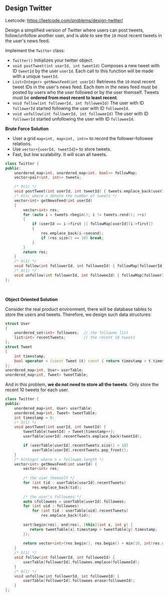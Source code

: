 ## Design Twitter

Leetcode: https://leetcode.com/problems/design-twitter/

Design a simplified version of Twitter where users can post tweets, follow/unfollow another user, and is able to see the `10` most recent tweets in the user's news feed.

Implement the `Twitter` class:

- `Twitter()` Initializes your twitter object.
- `void postTweet(int userId, int tweetId)` Composes a new tweet with ID `tweetId` by the user `userId`. Each call to this function will be made with a unique `tweetId`.
- `List<Integer> getNewsFeed(int userId)` Retrieves the `10` most recent tweet IDs in the user's news feed. Each item in the news feed must be posted by users who the user followed or by the user themself. Tweets must be **ordered from most recent to least recent**.
- `void follow(int followerId, int followeeId)` The user with ID `followerId` started following the user with ID `followeeId`.
- `void unfollow(int followerId, int followeeId)` The user with ID `followerId` started unfollowing the user with ID `followeeId`.

**Brute Force Solution**

- User a grid `map<int, map<int, int>>` to record the follower-followee relations.
- Use `vector<{userId, tweetId}>` to store tweets.
- Fast, but low scalability. It will scan all tweets.

```cpp
class Twitter {
public:
    unordered_map<int, unordered_map<int, bool>> followMap;
    vector<pair<int, int>> tweets;

    /* O(1) */
    void postTweet(int userId, int tweetId) { tweets.emplace_back(userId, tweetId); }
    /* O(n) where n denote the number of tweets */
    vector<int> getNewsFeed(int userId)
    {
        vector<int> res;
        for (auto i = tweets.rbegin(); i != tweets.rend(); ++i)
        {
            if (userId == i->first || followMap[userId][i->first])
            {
                res.emplace_back(i->second);
                if (res.size() == 10) break;
            }
        }
        return res;
    }
    /* O(1) */
    void follow(int followerId, int followeeId) { followMap[followerId][followeeId] = 1; }
    /* O(1) */
    void unfollow(int followerId, int followeeId) { followMap[followerId][followeeId] = 0; }
};

```

<br/>

**Object Oriented Solution**

Consider the real product environment, there will be database tables to store the users and tweets. Therefore, we design such data structures:

```cpp
struct User
{
    unordered_set<int> followees;  // the followee list
    list<int> recentTweets;        // the recent 10 tweets
};
struct Tweet
{
    int timestamp;
    bool operator < (const Tweet &t) const { return timestamp > t.timestamp; }
};
unordered_map<int, User> userTable;
unordered_map<int, Tweet> tweetTable;
```

And in this problem, **we do not need to store all the tweets**. Only store the recent 10 tweets for each user.

```cpp
class Twitter {
public:
    unordered_map<int, User> userTable;
    unordered_map<int, Tweet> tweetTable;
    int timestamp = 0;
    /* O(1) */
    void postTweet(int userId, int tweetId) {
        tweetTable[tweetId] = Tweet{timestamp++};
        userTable[userId].recentTweets.emplace_back(tweetId);

        if (userTable[userId].recentTweets.size() > 10)
            userTable[userId].recentTweets.pop_front();
    }
    /* O(nlogn) where n = followee.length */
    vector<int> getNewsFeed(int userId) {
        vector<int> res;
        
        /* the user themself */
        for (int tid : userTable[userId].recentTweets)
            res.emplace_back(tid);
        
        /* the user's followees */
        auto &followees = userTable[userId].followees;
        for (int uid : followees)
            for (int tid : userTable[uid].recentTweets)
                res.emplace_back(tid);
        
        sort(begin(res), end(res), [this](int x, int y) {
           return tweetTable[x].timestamp > tweetTable[y].timestamp;
        });
        
        return vector<int>(res.begin(), res.begin() + min(10, int(res.size())));
    }
    /* O(1) */
    void follow(int followerId, int followeeId) {
        userTable[followerId].followees.emplace(followeeId);
    }
    /* O(1) */
    void unfollow(int followerId, int followeeId) {
        userTable[followerId].followees.erase(followeeId);
    }
};
```

